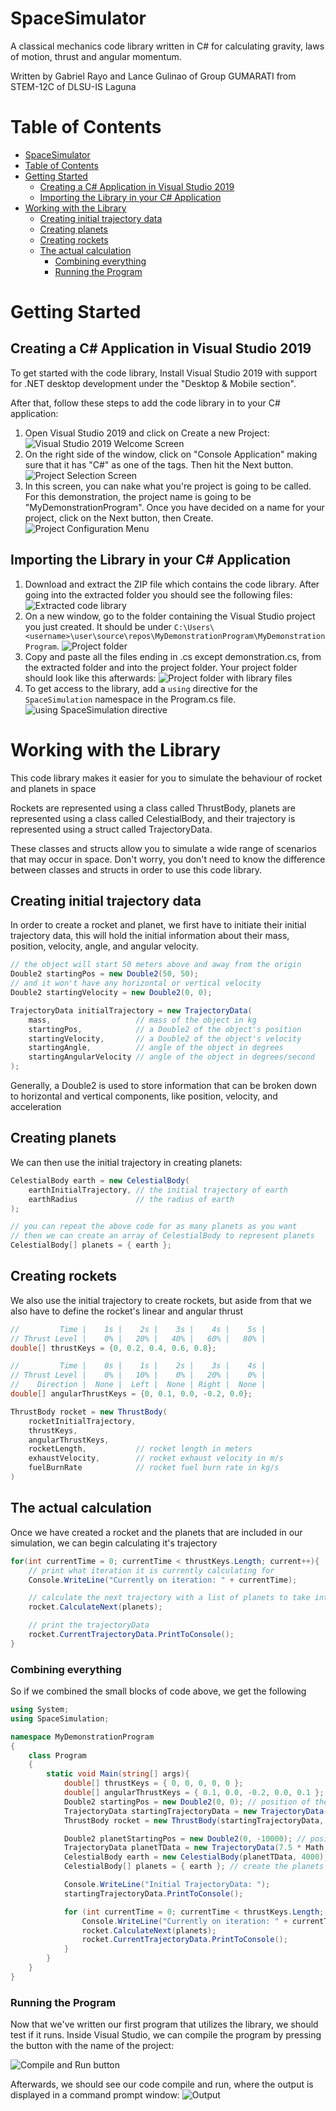# SpaceSimulator

A classical mechanics code library written in C# for calculating gravity, laws of motion, thrust and angular momentum.

Written by Gabriel Rayo and Lance Gulinao of Group GUMARATI from STEM-12C of DLSU-IS Laguna

# Table of Contents

-   [SpaceSimulator](#spacesimulator)
-   [Table of Contents](#table-of-contents)
-   [Getting Started](#getting-started)
    -   [Creating a C# Application in Visual Studio 2019](#creating-a-c-application-in-visual-studio-2019)
    -   [Importing the Library in your C# Application](#importing-the-library-in-your-c-application)
-   [Working with the Library](#working-with-the-library)
    -   [Creating initial trajectory data](#creating-initial-trajectory-data)
    -   [Creating planets](#creating-planets)
    -   [Creating rockets](#creating-rockets)
    -   [The actual calculation](#the-actual-calculation)
        -   [Combining everything](#combining-everything)
        -   [Running the Program](#running-the-program)

# Getting Started

## Creating a C# Application in Visual Studio 2019

To get started with the code library,
Install Visual Studio 2019 with support for .NET desktop development under the "Desktop & Mobile section".

After that, follow these steps to add the code library in to your C# application:

1. Open Visual Studio 2019 and click on Create a new Project:
   ![Visual Studio 2019 Welcome Screen](.github/assets/img1.png)
2. On the right side of the window, click on "Console Application" making sure that it has "C#" as one of the tags. Then hit the Next button.
   ![Project Selection Screen](.github/assets/img2.png)
3. In this screen, you can nake what you're project is going to be called. For this demonstration, the project name is going to be "MyDemonstrationProgram". Once you have decided on a name for your project, click on the Next button, then Create.
   ![Project Configuration Menu](.github/assets/img3.png)

## Importing the Library in your C# Application

1. Download and extract the ZIP file which contains the code library. After going into the extracted folder you should see the following files:
   ![Extracted code library](.github/assets/img4.png)
2. On a new window, go to the folder containing the Visual Studio project you just created. It should be under `C:\Users\<username>\user\source\repos\MyDemonstrationProgram\MyDemonstrationProgram`.
   ![Project folder](.github/assets/img5.png)
3. Copy and paste all the files ending in .cs except demonstration.cs, from the extracted folder and into the project folder. Your project folder should look like this afterwards:
   ![Project folder with library files](.github/assets/img6.png)
4. To get access to the library, add a `using` directive for the `SpaceSimulation` namespace in the Program.cs file.
   ![using SpaceSimulation directive](.github/assets/img7.png)

# Working with the Library

This code library makes it easier for you to simulate the behaviour of rocket and planets in space

Rockets are represented using a class called ThrustBody, planets are represented using a class called CelestialBody, and their trajectory is represented using a struct called TrajectoryData.

These classes and structs allow you to simulate a wide range of scenarios that may occur in space. Don't worry, you don't need to know the difference between classes and structs in order to use this code library.

## Creating initial trajectory data

In order to create a rocket and planet, we first have to initiate their initial trajectory data, this will hold the initial information about their mass, position, velocity, angle, and angular velocity.

```cs
// the object will start 50 meters above and away from the origin
Double2 startingPos = new Double2(50, 50);
// and it won't have any horizontal or vertical velocity
Double2 startingVelocity = new Double2(0, 0);

TrajectoryData initialTrajectory = new TrajectoryData(
	mass,					// mass of the object in kg
	startingPos,			// a Double2 of the object's position
	startingVelocity,		// a Double2 of the object's velocity
	startingAngle,			// angle of the object in degrees
	startingAngularVelocity	// angle of the object in degrees/second
);
```

Generally, a Double2 is used to store information that can be broken down to horizontal and vertical components, like position, velocity, and acceleration

## Creating planets

We can then use the initial trajectory in creating planets:

```cs
CelestialBody earth = new CelestialBody(
	earthInitialTrajectory,	// the initial trajectory of earth
	earthRadius				// the radius of earth
);

// you can repeat the above code for as many planets as you want
// then we can create an array of CelestialBody to represent planets
CelestialBody[] planets = { earth };
```

## Creating rockets

We also use the initial trajectory to create rockets, but aside from that we also have to define the rocket's linear and angular thrust

```cs
//         Time |    1s |    2s |    3s |    4s |    5s |
// Thrust Level |    0% |   20% |   40% |   60% |   80% |
double[] thrustKeys = {0, 0.2, 0.4, 0.6, 0.8};

//         Time |    0s |    1s |    2s |    3s |    4s |
// Thrust Level |    0% |   10% |    0% |   20% |    0% |
//    Direction |  None |  Left |  None | Right |  None |
double[] angularThrustKeys = {0, 0.1, 0.0, -0.2, 0.0};

ThrustBody rocket = new ThrustBody(
	rocketInitialTrajectory,
	thrustKeys,
	angularThrustKeys,
	rocketLength,			// rocket length in meters
	exhaustVelocity,		// rocket exhaust velocity in m/s
	fuelBurnRate			// rocket fuel burn rate in kg/s
)
```

## The actual calculation

Once we have created a rocket and the planets that are included in our simulation, we can begin calculating it's trajectory

```cs
for(int currentTime = 0; currentTime < thrustKeys.Length; current++){
	// print what iteration it is currently calculating for
	Console.WriteLine("Currently on iteration: " + currentTime);

	// calculate the next trajectory with a list of planets to take into consideration
	rocket.CalculateNext(planets);

	// print the trajectoryData
	rocket.CurrentTrajectoryData.PrintToConsole();
}
```

### Combining everything

So if we combined the small blocks of code above, we get the following

```cs
using System;
using SpaceSimulation;

namespace MyDemonstrationProgram
{
	class Program
	{
		static void Main(string[] args){
			double[] thrustKeys = { 0, 0, 0, 0, 0 };
			double[] angularThrustKeys = { 0.1, 0.0, -0.2, 0.0, 0.1 };
			Double2 startingPos = new Double2(0, 0); // position of the rocket
			TrajectoryData startingTrajectoryData = new TrajectoryData(10000, startingPos, Double2.Zero, 45, 0);
			ThrustBody rocket = new ThrustBody(startingTrajectoryData, thrustKeys, angularThrustKeys, 1, 1000, 1000);

			Double2 planetStartingPos = new Double2(0, -10000); // position of the planet
			TrajectoryData planetTData = new TrajectoryData(7.5 * Math.Pow(10, 20), planetStartingPos, Double2.Zero, 0, 0);
			CelestialBody earth = new CelestialBody(planetTData, 4000);
			CelestialBody[] planets = { earth }; // create the planets array with only one planet as the item

			Console.WriteLine("Initial TrajectoryData: ");
			startingTrajectoryData.PrintToConsole();

			for (int currentTime = 0; currentTime < thrustKeys.Length; currentTime++) {
				Console.WriteLine("Currently on iteration: " + currentTime);
				rocket.CalculateNext(planets);
				rocket.CurrentTrajectoryData.PrintToConsole();
			}
		}
	}
}
```

### Running the Program

Now that we've written our first program that utilizes the library, we should test if it runs. Inside Visual Studio, we can compile the program by pressing the button with the name of the project:

![Compile and Run button](.github/assets/img9.png)

Afterwards, we should see our code compile and run, where the output is displayed in a command prompt window:
![Output](.github/assets/img8.png)
